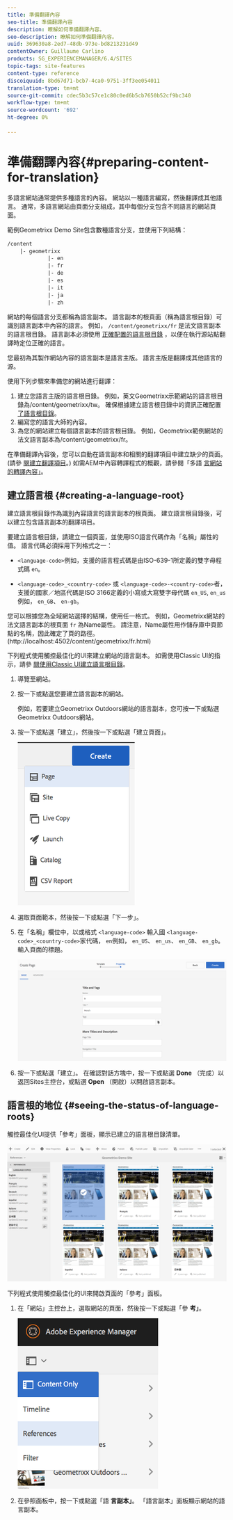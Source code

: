 ```yaml
---
title: 準備翻譯內容
seo-title: 準備翻譯內容
description: 瞭解如何準備翻譯內容。
seo-description: 瞭解如何準備翻譯內容。
uuid: 369630a8-2ed7-48db-973e-bd8213231d49
contentOwner: Guillaume Carlino
products: SG_EXPERIENCEMANAGER/6.4/SITES
topic-tags: site-features
content-type: reference
discoiquuid: 8bd67d71-bcb7-4ca0-9751-3ff3ee054011
translation-type: tm+mt
source-git-commit: cdec5b3c57ce1c80c0ed6b5cb7650b52cf9bc340
workflow-type: tm+mt
source-wordcount: '692'
ht-degree: 0%

---
```



# 準備翻譯內容{#preparing-content-for-translation}

多語言網站通常提供多種語言的內容。 網站以一種語言編寫，然後翻譯成其他語言。 通常，多語言網站由頁面分支組成，其中每個分支包含不同語言的網站頁面。

範例Geometrixx Demo Site包含數種語言分支，並使用下列結構：

```xml
/content
    |- geometrixx
             |- en
             |- fr
             |- de
             |- es
             |- it
             |- ja
             |- zh
```

網站的每個語言分支都稱為語言副本。 語言副本的根頁面（稱為語言根目錄）可識別語言副本中內容的語言。 例如， `/content/geometrixx/fr` 是法文語言副本的語言根目錄。 語言副本必須使用 [正確配置的語言根目錄](/help/sites-administering/tc-prep.md#creating-a-language-root) ，以便在執行源站點翻譯時定位正確的語言。

您最初為其製作網站內容的語言副本是語言主版。 語言主版是翻譯成其他語言的源。

使用下列步驟來準備您的網站進行翻譯：

1. 建立您語言主版的語言根目錄。 例如，英文Geometrixx示範網站的語言根目錄為/content/geometrixx/tw。 確保根據建立語言根目錄中的資訊正確配置 [了語言根目錄](/help/sites-administering/tc-prep.md#creating-a-language-root)。
1. 編寫您的語言大師的內容。
1. 為您的網站建立每個語言副本的語言根目錄。 例如，Geometrixx範例網站的法文語言副本為/content/geometrixx/fr。

在準備翻譯內容後，您可以自動在語言副本和相關的翻譯項目中建立缺少的頁面。 (請參 [閱建立翻譯項目](/help/sites-administering/tc-manage.md)。) 如需AEM中內容轉譯程式的概觀，請參閱「多語 [言網站的轉譯內容」](/help/sites-administering/translation.md)。

## 建立語言根 {#creating-a-language-root}

建立語言根目錄作為識別內容語言的語言副本的根頁面。 建立語言根目錄後，可以建立包含語言副本的翻譯項目。

要建立語言根目錄，請建立一個頁面，並使用ISO語言代碼作為「名稱」屬性的值。 語言代碼必須採用下列格式之一：

* `<language-code>`例如，支援的語言程式碼是由ISO-639-1所定義的雙字母程式碼 `en`。

* `<language-code>_<country-code>` 或 `<language-code>-<country-code>`者，支援的國家／地區代碼是ISO 3166定義的小寫或大寫雙字母代碼 `en_US`, `en_us`例如， `en_GB`、 `en-gb`。

您可以根據您為全域網站選擇的結構，使用任一格式。  例如，Geometrixx網站的法文語言副本的根頁面 `fr` 為Name屬性。 請注意，Name屬性用作儲存庫中頁節點的名稱，因此確定了頁的路徑。 (http://localhost:4502/content/geometrixx/fr.html)

下列程式使用觸控最佳化的UI來建立網站的語言副本。 如需使用Classic UI的指示，請參 [閱使用Classic UI建立語言根目錄](/help/sites-administering/tc-lroot-classic.md)。

1. 導覽至網站。
1. 按一下或點選您要建立語言副本的網站。

   例如，若要建立Geometrixx Outdoors網站的語言副本，您可按一下或點選Geometrixx Outdoors網站。

1. 按一下或點選「建立」，然後按一下或點選「建立頁面」。

   ![chlimage_1-21](assets/chlimage_1-21.png)

1. 選取頁面範本，然後按一下或點選「下一步」。
1. 在「名稱」欄位中，以或格式 `<language-code>` 輸入國 `<language-code>_<country-code>`家代碼， `en`例如， `en_US`、 `en_us`、 `en_GB`、 `en_gb`。 輸入頁面的標題。

   ![chlimage_1-22](assets/chlimage_1-22.png)

1. 按一下或點選「建立」。 在確認對話方塊中，按一下或點選 **Done** （完成）以返回Sites主控台，或點選 **Open** （開啟）以開啟語言副本。

## 語言根的地位 {#seeing-the-status-of-language-roots}

觸控最佳化UI提供「參考」面板，顯示已建立的語言根目錄清單。

![chlimage_1-23](assets/chlimage_1-23.png)

下列程式使用觸控最佳化的UI來開啟頁面的「參考」面板。

1. 在「網站」主控台上，選取網站的頁面，然後按一下或點選「參 **考」**。

   ![chlimage_1-24](assets/chlimage_1-24.png)

1. 在參照面板中，按一下或點選「語 **言副本」**。 「語言副本」面板顯示網站的語言副本。

